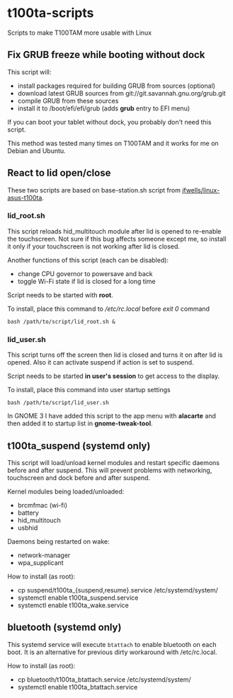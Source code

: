 # t100ta-scripts
Scripts to make T100TAM more usable with Linux

## Fix GRUB freeze while booting without dock

This script will:
* install packages required for building GRUB from sources (optional)
* download latest GRUB sources from git://git.savannah.gnu.org/grub.git
* compile GRUB from these sources
* install it to /boot/efi/efi/grub (adds **grub** entry to EFI menu)

If you can boot your tablet without dock, you probably don't need this script.

This method was tested many times on T100TAM and it works for me on Debian and Ubuntu.

## React to lid open/close

These two scripts are based on base-station.sh script from <a href="https://github.com/jfwells/linux-asus-t100ta">jfwells/linux-asus-t100ta</a>.

### lid_root.sh

This script reloads hid_multitouch module after lid is opened to re-enable the touchscreen. Not sure if this bug affects someone except me, so install it only if your touchscreen is not working after lid is closed.

Another functions of this script (each can be disabled):
* change CPU governor to powersave and back
* toggle Wi-Fi state if lid is closed for a long time

Script needs to be started with **root**.

To install, place this command to */etc/rc.local* before *exit 0* command
```
bash /path/to/script/lid_root.sh &
```

### lid_user.sh

This script turns off the screen then lid is closed and turns it on after lid is opened. Also it can activate suspend if action is set to suspend.

Script needs to be started **in user's session** to get access to the display.

To install, place this command into user startup settings
```
bash /path/to/script/lid_user.sh
```

In GNOME 3 I have added this script to the app menu with **alacarte** and then added it to startup list in **gnome-tweak-tool**.

## t100ta_suspend (systemd only)

This script will load/unload kernel modules and restart specific daemons before and after suspend. This will prevent problems with networking, touchscreen and dock before and after suspend.

Kernel modules being loaded/unloaded:
* brcmfmac (wi-fi)
* battery
* hid_multitouch
* usbhid

Daemons being restarted on wake:
* network-manager
* wpa_supplicant

How to install (as root):
* cp suspend/t100ta_{suspend,resume}.service /etc/systemd/system/
* systemctl enable t100ta_suspend.service
* systemctl enable t100ta_wake.service

## bluetooth (systemd only)

This systemd service will execute `btattach` to enable bluetooth on each boot.
It is an alternative for previous dirty workaround with /etc/rc.local.

How to install (as root):
* cp bluetooth/t100ta_btattach.service /etc/systemd/system/
* systemctl enable t100ta_btattach.service
